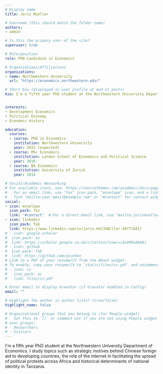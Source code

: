```yaml
---
# Display name
title: Joris Mueller

# Username (this should match the folder name)
authors:
- admin

# Is this the primary user of the site?
superuser: true

# Role/position
role: PhD Candidate in Economics

# Organizations/Affiliations
organizations:
- name: Northwestern University
  url: "https://economics.northwestern.edu/"

# Short bio (displayed in user profile at end of posts)
bio: I'm a fifth year PhD student at the Northwestern University Department of Economics. I study topics such as strategic motives behind Chinese foreign aid to developing countries, the role of the internet in facilitating the spread of political protests across Africa and historical determinants of national identity in Tanzania.


interests:
- Development Economics
- Political Economy
- Economic History

education:
  courses:
  - course: PhD in Economics
    institution: Northwestern University
    year: 2022 (expected)
  - course: MSc Economics
    institution: London School of Economics and Political Science
    year: 2016
  - course: BA Economics
    institution: University of Zurich
    year: 2014

# Social/Academic Networking
# For available icons, see: https://sourcethemes.com/academic/docs/page-builder/#icons
#   For an email link, use "fas" icon pack, "envelope" icon, and a link in the
#   form "mailto:your-email@example.com" or "#contact" for contact widget.
social:
- icon: envelope
  icon_pack: fas
  link: '#contact'  # For a direct email link, use "mailto:jorismueller@u.northwestern.edu".
- icon: linkedin
  icon_pack: fab
  link: https://www.linkedin.com/in/joris-m%C3%BCller-49771841/
# - icon: google-scholar
#  icon_pack: ai
#  link: https://scholar.google.co.uk/citations?user=sIwtMXoAAAAJ
# - icon: github
#  icon_pack: fab
#  link: https://github.com/gcushen
# Link to a PDF of your resume/CV from the About widget.
# To enable, copy your resume/CV to `static/files/cv.pdf` and uncomment the lines below.
# - icon: cv
#   icon_pack: ai
#   link: files/cv.pdf

# Enter email to display Gravatar (if Gravatar enabled in Config)
email: ""

# Highlight the author in author lists? (true/false)
highlight_name: false

# Organizational groups that you belong to (for People widget)
#   Set this to `[]` or comment out if you are not using People widget.
# user_groups:
# - Researchers
# - Visitors
---
```


I'm a fifth year PhD student at the Northwestern University Department of Economics. I study topics such as strategic motives behind Chinese foreign aid to developing countries, the role of the internet in facilitating the spread of political protests across Africa and historical determinants of national identity in Tanzania.
